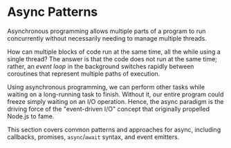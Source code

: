 # Async Patterns

Asynchronous programming allows multiple parts of a program to run
concurrently without necessarily needing to manage multiple threads.

How can multiple blocks of code run at the same time, all the while using a
single thread? The answer is that the code does not run at the same time;
rather, an *event loop* in the background switches rapidly between
coroutines that represent multiple paths of execution.

Using asynchronous programming, we can perform other tasks while waiting
on a long-running task to finish. Without it, our entire program could freeze
simply waiting on an I/O operation. Hence, the async paradigm is the driving 
force of the "event-driven I/O" concept that originally propelled 
Node.js to fame.

This section covers common patterns and approaches for async, including
callbacks, promises, `async`/`await` syntax, and event emitters.
